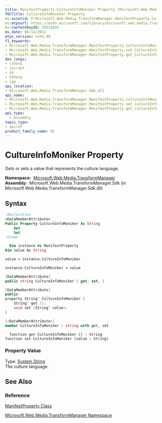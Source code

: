 ```yaml
---
title: ManifestProperty.CultureInfoMoniker Property (Microsoft.Web.Media.TransformManager)
TOCTitle: CultureInfoMoniker Property
ms:assetid: P:Microsoft.Web.Media.TransformManager.ManifestProperty.CultureInfoMoniker
ms:mtpsurl: https://msdn.microsoft.com/library/microsoft.web.media.transformmanager.manifestproperty.cultureinfomoniker(v=VS.90)
ms:contentKeyID: 35521031
ms.date: 06/14/2012
mtps_version: v=VS.90
f1_keywords:
- Microsoft.Web.Media.TransformManager.ManifestProperty.CultureInfoMoniker
- Microsoft.Web.Media.TransformManager.ManifestProperty.set_CultureInfoMoniker
- Microsoft.Web.Media.TransformManager.ManifestProperty.get_CultureInfoMoniker
dev_langs:
- csharp
- jscript
- vb
- FSharp
- cpp
api_location:
- Microsoft.Web.Media.TransformManager.Sdk.dll
api_name:
- Microsoft.Web.Media.TransformManager.ManifestProperty.CultureInfoMoniker
- Microsoft.Web.Media.TransformManager.ManifestProperty.set_CultureInfoMoniker
- Microsoft.Web.Media.TransformManager.ManifestProperty.get_CultureInfoMoniker
api_type:
  - Assembly
topic_type:
- apiref
product_family_name: VS
---
```


# CultureInfoMoniker Property

Gets or sets a value that represents the culture language.

**Namespace:**  [Microsoft.Web.Media.TransformManager](microsoft-web-media-transformmanager-namespace.md)  
**Assembly:**  Microsoft.Web.Media.TransformManager.Sdk (in Microsoft.Web.Media.TransformManager.Sdk.dll)

## Syntax

```vb
'Declaration
<DataMemberAttribute> _
Public Property CultureInfoMoniker As String
    Get
    Set
'Usage

  Dim instance As ManifestProperty
Dim value As String

value = instance.CultureInfoMoniker

instance.CultureInfoMoniker = value
```

```csharp
[DataMemberAttribute]
public string CultureInfoMoniker { get; set; }
```

```cpp
[DataMemberAttribute]
public:
property String^ CultureInfoMoniker {
    String^ get ();
    void set (String^ value);
}
```

``` fsharp
[<DataMemberAttribute>]
member CultureInfoMoniker : string with get, set
```

```jscript
  function get CultureInfoMoniker () : String
function set CultureInfoMoniker (value : String)
```

### Property Value

Type: [System.String](https://msdn.microsoft.com/library/s1wwdcbf)  
The culture language.  

## See Also

### Reference

[ManifestProperty Class](manifestproperty-class-microsoft-web-media-transformmanager.md)

[Microsoft.Web.Media.TransformManager Namespace](microsoft-web-media-transformmanager-namespace.md)

